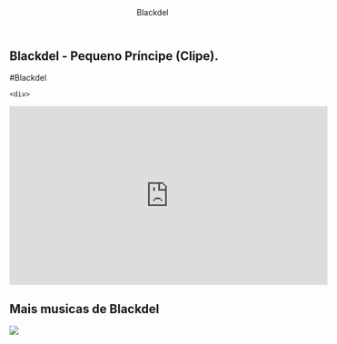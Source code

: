 <html lang="pr-br">
<head>
    <link rel="stylesheet" href="styles.css" />
    <link rel="preconnect" href="https://fonts.googleapis.com">
<link rel="preconnect" href="https://fonts.gstatic.com" crossorigin>
<link href="https://fonts.googleapis.com/css2?family=Chakra+Petch:ital,wght@0,300;0,400;0,500;0,600;0,700;1,300;1,400;1,500;1,600;1,700&display=swap" rel="stylesheet">
    <title>Site Do Blackdel</title>
 </head>
 
<body>

<header>Blackdel</header>

<section>
    <div class="chamada-texto">
        <h1>Blackdel - Pequeno Príncipe (Clipe).</h1>
        <p>#Blackdel</p>
    </div>
        
    <div>
<iframe width="560" height="315" src="https://www.youtube.com/embed/qPqP-vCb5j8?si=igVAxxicqvhL8sY4" title="YouTube video player" frameborder="0" allow="accelerometer; autoplay; clipboard-write; encrypted-media; gyroscope; picture-in-picture; web-share" referrerpolicy="strict-origin-when-cross-origin" allowfullscreen></iframe>
    </div>
</section>

<section>
   <h2>Mais musicas de Blackdel</h2>
   <div>
     <img src="https://i.ytimg.com/vi/C4xWSUvpxso/hqdefault.jpg?sqp=-oaymwEcCNACELwBSFXyq4qpAw4IARUAAIhCGAFwAcABBg==&rs=AOn4CLBIRZcorTy1pkIyFDi5HRqh3C6lLQ"
   </div>
</section>

</body>

</html>